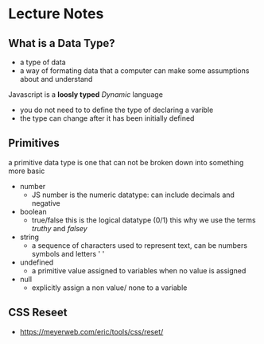 #  Lecture Notes

## What is a Data Type?
- a type of data
- a way of formating data that a computer can make some assumptions about and understand

Javascript is a **loosly typed** *Dynamic* language
- you do not need to to define the type of declaring a varible
- the type can change after it has been initially defined

## Primitives
a primitive data type is one that can not be broken down into something more basic

- number
  - JS number is the numeric datatype: can include decimals and negative
- boolean
  - true/false this is the logical datatype (0/1) this why we use the terms *truthy* and *falsey*
- string
  - a sequence of characters used to represent text, can be numbers symbols and letters ' '
- undefined
  - a primitive value assigned to variables when no value is assigned
- null
  - explicitly assign a non value/ none to a variable 


## CSS Reseet
- https://meyerweb.com/eric/tools/css/reset/
